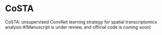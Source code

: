 # CoSTA
CoSTA: unsupervised ConvNet learning strategy for spatial transcriptomics analysis
#(Manuscript is under review, and official code is coming soon)
